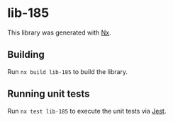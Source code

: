 # lib-185

This library was generated with [Nx](https://nx.dev).

## Building

Run `nx build lib-185` to build the library.

## Running unit tests

Run `nx test lib-185` to execute the unit tests via [Jest](https://jestjs.io).

